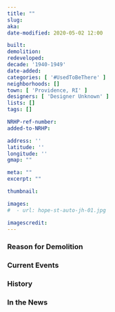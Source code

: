 ```yaml
---
title: ""
slug: 
aka: 
date-modified: 2020-05-02 12:00

built: 
demolition: 
redeveloped: 
decade: '1940-1949'
date-added:
categories: [ '#UsedToBeThere' ]
neighborhoods: []
town: [ 'Providence, RI' ]
designers: [ 'Designer Unknown' ]
lists: []
tags: []

NRHP-ref-number:
added-to-NRHP:

address: ''
latitude: ''
longitude: ''
gmap: ""

meta: ""
excerpt: ""

thumbnail: 

images:
#  - url: hope-st-auto-jh-01.jpg

imagescredit: 
---
```


### Reason for Demolition


### Current Events


### History


### In the News
